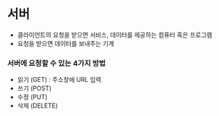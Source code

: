 # 서버
- 클라이언트의 요청을 받으면 서비스, 데이터를 제공하는 컴퓨터 혹은 프로그램
- 요청을 받으면 데이터를 보내주는 기계

### 서버에 요청할 수 있는 4가지 방법
- 읽기 (GET) : 주소창에 URL 입력
- 쓰기 (POST)
- 수정 (PUT)
- 삭제 (DELETE)
